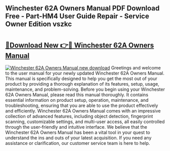 ## Winchester 62A Owners Manual PDF Download Free - Part-HM4 User Guide Repair - Service Owner Edition vszkc

# <h2><a href="http://bc71562.oget.top/?id=Winchester+62A+Owners+Manual">🔗Download New 👉🔴 Winchester 62A Owners Manual</a></h2>

[![Winchester 62A Owners Manual new download](https://i.imgur.com/5g1atiW.png)](http://bc71562.oget.top/?id=Winchester+62A+Owners+Manual)
Greetings and welcome to the user manual for your newly updated Winchester 62A Owners Manual. This manual is specifically designed to help you get the most out of your product by providing a thorough explanation of its features, setup, usage, maintenance, and problem-solving. Before you begin using your Winchester 62A Owners Manual, please read this manual thoroughly. It contains essential information on product setup, operation, maintenance, and troubleshooting, ensuring that you are able to use the product effectively and efficiently. Winchester 62A Owners Manual comes with an impressive collection of advanced features, including object detection, fingerprint scanning, customizable settings, and multi-user access, all easily controlled through the user-friendly and intuitive interface. We believe that the Winchester 62A Owners Manual has been a vital tool in your quest to understand the ins and outs of your latest acquisition. If you need any assistance or clarification, our customer service team is here to help.
